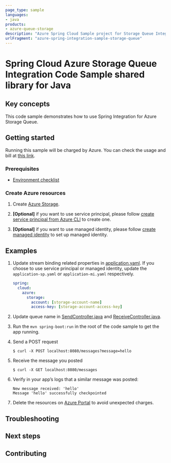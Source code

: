```yaml
---
page_type: sample
languages:
- java
products:
- azure-queue-storage
description: "Azure Spring Cloud Sample project for Storage Queue Integration client library"
urlFragment: "azure-spring-integration-sample-storage-queue"
---
```


# Spring Cloud Azure Storage Queue Integration Code Sample shared library for Java

## Key concepts

This code sample demonstrates how to use Spring Integration for Azure Storage Queue.

## Getting started

Running this sample will be charged by Azure. You can check the usage and bill at
[this link][azure-account].

### Prerequisites
- [Environment checklist][environment_checklist]

### Create Azure resources

1.  Create [Azure Storage][create-azure-storage]. 
    
1.  **[Optional]** if you want to use service principal, please follow
    [create service principal from Azure CLI][create-sp-using-azure-cli] to create one.

1.  **[Optional]** if you want to use managed identity, please follow
    [create managed identity][create-managed-identity] to set up managed identity.

## Examples

1.  Update stream binding related properties in
    [application.yaml]. If you choose to use
    service principal or managed identity, update the `application-sp.yaml` or
    `application-mi.yaml` respectively.

    ```yaml
    spring:
      cloud:
        azure:
          storage:
            account: [storage-account-name]
            access-key: [storage-account-access-key]
    ```

2. Update queue name in 
   [SendController.java][send-controller] and
   [ReceiveController.java][receive-controller].

1.  Run the `mvn spring-boot:run` in the root of the code sample to get
    the app running.

1.  Send a POST request

        $ curl -X POST localhost:8080/messages?message=hello

1.  Receive the message you posted

        $ curl -X GET localhost:8080/messages

1.  Verify in your app’s logs that a similar message was posted:

        New message received: 'hello'
        Message 'hello' successfully checkpointed

1.  Delete the resources on [Azure Portal][azure-portal] to avoid unexpected charges.


## Troubleshooting

## Next steps

## Contributing

<!-- LINKS -->

[azure-account]: https://azure.microsoft.com/account/
[azure-portal]: https://ms.portal.azure.com/
[create-azure-storage]: https://docs.microsoft.com/azure/storage/
[create-managed-identity]: https://github.com/Azure/azure-sdk-for-java/blob/master/sdk/spring/azure-spring-boot-samples/create-managed-identity.md
[create-sp-using-azure-cli]: https://github.com/Azure/azure-sdk-for-java/blob/master/sdk/spring/azure-spring-boot-samples/create-sp-using-azure-cli.md
[environment_checklist]: https://github.com/Azure/azure-sdk-for-java/blob/master/sdk/spring/ENVIRONMENT_CHECKLIST.md#ready-to-run-checklist
[send-controller]: https://github.com/Azure/azure-sdk-for-java/blob/master/sdk/spring/azure-spring-boot-samples/azure-spring-integration-sample-storage-queue/src/main/java/com/azure/spring/sample/storage/queue/SendController.java
[receive-controller]: https://github.com/Azure/azure-sdk-for-java/blob/master/sdk/spring/azure-spring-boot-samples/azure-spring-integration-sample-storage-queue/src/main/java/com/azure/spring/sample/storage/queue/ReceiveController.java
[application.yaml]: https://github.com/Azure/azure-sdk-for-java/blob/master/sdk/spring/azure-spring-boot-samples/azure-spring-integration-sample-storage-queue/src/main/resources/application.yaml
